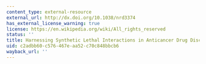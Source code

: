 ```yaml
---
content_type: external-resource
external_url: http://dx.doi.org/10.1038/nrd3374
has_external_license_warning: true
license: https://en.wikipedia.org/wiki/All_rights_reserved
status: ''
title: Harnessing Synthetic Lethal Interactions in Anticancer Drug Discovery
uid: c2adbb60-c576-467e-aa52-c70c848bbcb6
wayback_url: ''
---
```

